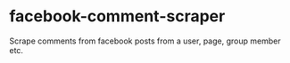# facebook-comment-scraper
Scrape comments from facebook posts from a user, page, group member etc.

